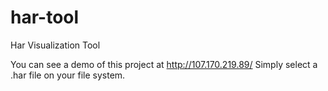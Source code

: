 # har-tool
Har Visualization Tool

You can see a demo of this project at http://107.170.219.89/
Simply select a .har file on your file system.
